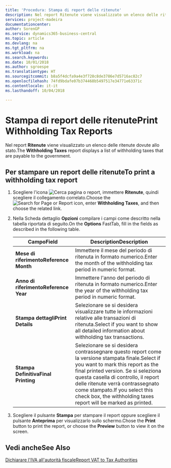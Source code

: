 ```yaml
---
title: 'Procedura: Stampa di report delle ritenute'
description: Nel report Ritenute viene visualizzato un elenco delle ritenute dovute allo stato.
services: project-madeira
documentationcenter: 
author: SorenGP
ms.service: dynamics365-business-central
ms.topic: article
ms.devlang: na
ms.tgt_pltfrm: na
ms.workload: na
ms.search.keywords: 
ms.date: 10/01/2018
ms.author: sgroespe
ms.translationtype: HT
ms.sourcegitcommit: b8a5f4dcfa9a4e3f728c8de3786e7d5716ac82c7
ms.openlocfilehash: 74fd9bdafe07b374468b5497517e34771e63371c
ms.contentlocale: it-it
ms.lasthandoff: 10/04/2018

---
```

# <a name="print-withholding-tax-reports"></a><span data-ttu-id="16797-103">Stampa di report delle ritenute</span><span class="sxs-lookup"><span data-stu-id="16797-103">Print Withholding Tax Reports</span></span>
<span data-ttu-id="16797-104">Nel report **Ritenute** viene visualizzato un elenco delle ritenute dovute allo stato.</span><span class="sxs-lookup"><span data-stu-id="16797-104">The **Withholding Taxes** report displays a list of withholding taxes that are payable to the government.</span></span>  

## <a name="to-print-a-withholding-tax-report"></a><span data-ttu-id="16797-105">Per stampare un report delle ritenute</span><span class="sxs-lookup"><span data-stu-id="16797-105">To print a withholding tax report</span></span>  

1.  <span data-ttu-id="16797-106">Scegliere l'icona ![Cerca pagina o report](../../media/ui-search/search_small.png "icona Cerca pagina o report"), immettere **Ritenute**, quindi scegliere il collegamento correlato.</span><span class="sxs-lookup"><span data-stu-id="16797-106">Choose the ![Search for Page or Report](../../media/ui-search/search_small.png "Search for Page or Report icon") icon, enter **Withholding Taxes**, and then choose the related link.</span></span>  
2.  <span data-ttu-id="16797-107">Nella Scheda dettaglio **Opzioni** compilare i campi come descritto nella tabella riportata di seguito.</span><span class="sxs-lookup"><span data-stu-id="16797-107">On the **Options** FastTab, fill in the fields as described in the following table.</span></span>  

    |<span data-ttu-id="16797-108">Campo</span><span class="sxs-lookup"><span data-stu-id="16797-108">Field</span></span>|<span data-ttu-id="16797-109">Description</span><span class="sxs-lookup"><span data-stu-id="16797-109">Description</span></span>|  
    |---------------------------------|---------------------------------------|  
    |<span data-ttu-id="16797-110">**Mese di riferimento**</span><span class="sxs-lookup"><span data-stu-id="16797-110">**Reference Month**</span></span>|<span data-ttu-id="16797-111">Immettere il mese del periodo di ritenuta in formato numerico.</span><span class="sxs-lookup"><span data-stu-id="16797-111">Enter the month of the withholding tax period in numeric format.</span></span>|  
    |<span data-ttu-id="16797-112">**Anno di riferimento**</span><span class="sxs-lookup"><span data-stu-id="16797-112">**Reference Year**</span></span>|<span data-ttu-id="16797-113">Immettere l'anno del periodo di ritenuta in formato numerico.</span><span class="sxs-lookup"><span data-stu-id="16797-113">Enter the year of the withholding tax period in numeric format.</span></span>|  
    |<span data-ttu-id="16797-114">**Stampa dettagli**</span><span class="sxs-lookup"><span data-stu-id="16797-114">**Print Details**</span></span>|<span data-ttu-id="16797-115">Selezionare se si desidera visualizzare tutte le informazioni relative alle transazioni di ritenuta.</span><span class="sxs-lookup"><span data-stu-id="16797-115">Select if you want to show all detailed information about withholding tax transactions.</span></span>|  
    |<span data-ttu-id="16797-116">**Stampa Definitiva**</span><span class="sxs-lookup"><span data-stu-id="16797-116">**Final Printing**</span></span>|<span data-ttu-id="16797-117">Selezionare se si desidera contrassegnare questo report come la versione stampata finale.</span><span class="sxs-lookup"><span data-stu-id="16797-117">Select if you want to mark this report as the final printed version.</span></span> <span data-ttu-id="16797-118">Se si seleziona questa casella di controllo, il report delle ritenute verrà contrassegnato come stampato.</span><span class="sxs-lookup"><span data-stu-id="16797-118">If you select this check box, the withholding taxes report will be marked as printed.</span></span>|  

3.  <span data-ttu-id="16797-119">Scegliere il pulsante **Stampa** per stampare il report oppure scegliere il pulsante **Anteprima** per visualizzarlo sullo schermo.</span><span class="sxs-lookup"><span data-stu-id="16797-119">Chose the **Print** button to print the report, or choose the **Preview** button to view it on the screen.</span></span>  

## <a name="see-also"></a><span data-ttu-id="16797-120">Vedi anche</span><span class="sxs-lookup"><span data-stu-id="16797-120">See Also</span></span>  
 [<span data-ttu-id="16797-121">Dichiarare l'IVA all'autorità fiscale</span><span class="sxs-lookup"><span data-stu-id="16797-121">Report VAT to Tax Authorities</span></span>](../../finance-how-report-vat.md)

